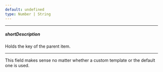 ```yaml
---
default: undefined
type: Number | String
---
```

---
##### shortDescription
Holds the key of the parent item.

---
This field makes sense no matter whether a custom template or the default one is used.